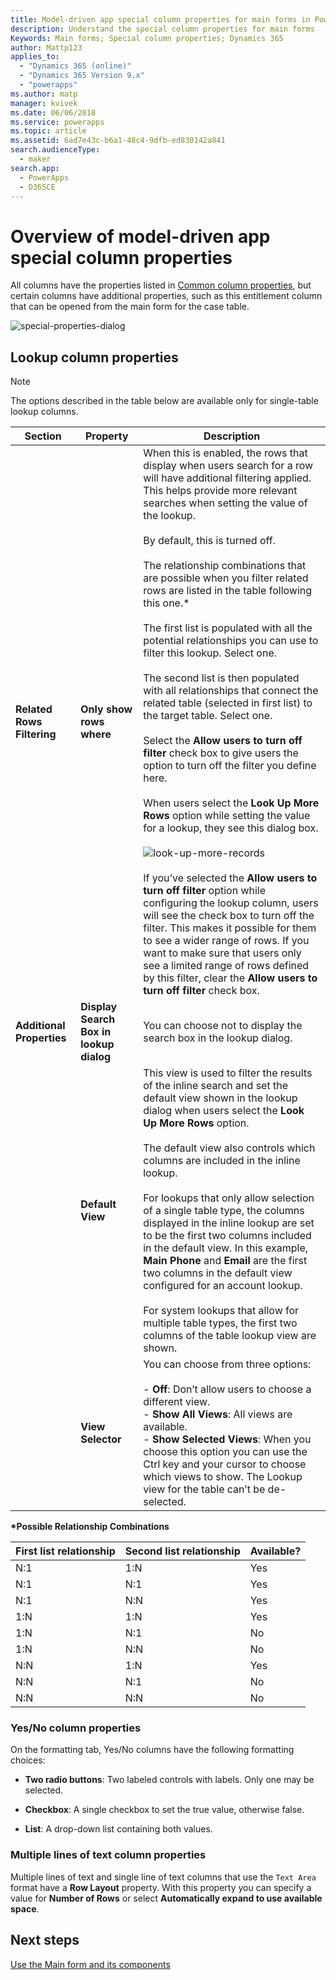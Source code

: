 ```yaml
---
title: Model-driven app special column properties for main forms in Power Apps | MicrosoftDocs
description: Understand the special column properties for main forms
Keywords: Main forms; Special column properties; Dynamics 365
author: Mattp123
applies_to: 
  - "Dynamics 365 (online)"
  - "Dynamics 365 Version 9.x"
  - "powerapps"
ms.author: matp
manager: kvivek
ms.date: 06/06/2018
ms.service: powerapps
ms.topic: article
ms.assetid: 6ad7e43c-b6a1-48c4-9dfb-ed830142a841
search.audienceType: 
  - maker
search.app: 
  - PowerApps
  - D365CE
---
```

# Overview of model-driven app special column properties

 All columns have the properties listed in [Common column properties](common-field-properties-legacy.md), but certain columns have additional properties, such as this entitlement column that can be opened from the main form for the case table.  

![special-properties-dialog](media/special-properties.png)
  
<a name="BKMK_LookupFieldProperties"></a>  
 
## Lookup column properties  
  
> [!NOTE]
>  The options described in the table below are available only for single-table lookup columns.  
  
|Section|Property|Description|  
|-------------|--------------|-----------------|  
|**Related Rows Filtering**|**Only show rows where**|When this is enabled, the rows that display when users search for a row will have additional filtering applied. This helps provide more relevant searches when setting the value of the lookup.<br /><br /> By default, this is turned off.<br /><br /> The relationship combinations that are possible when you filter related rows are listed in the table following this one.*<br /><br /> The first list is populated with all the potential relationships you can use to filter this lookup. Select one.<br /><br /> The second list is then populated with all relationships that connect the related table (selected in first list) to the target table. Select one.<br /><br /> Select the **Allow users to turn off filter** check box to give users the option to turn off the filter you define here.<br /><br /> When users select the **Look Up More Rows** option while setting the value for a lookup, they see this dialog box.<br /><br /> ![look-up-more-records](media/crm-ua-v-8-1-look-up-more-records.png) <br /><br /> If you’ve selected the **Allow users to turn off filter** option while configuring the lookup column, users will see the check box to turn off the filter.  This makes it possible for them to see a wider range of rows. If you want to make sure that users only see a limited range of rows defined by this filter, clear the  **Allow users to turn off filter** check box.|  
|**Additional Properties**|**Display Search Box in lookup dialog**|You can choose not to display the search box in the lookup dialog.|  
||**Default View**|This view is used to filter the results of the inline search and set the default view shown in the lookup dialog when users select the **Look Up More Rows** option.<br /><br /> The default view also controls which columns are included in the inline lookup.<br /><br /> For lookups that only allow selection of a single table type, the columns displayed in the inline lookup are set to be the first two columns included in the default view. In this example, **Main Phone** and **Email** are the first two columns in the default view configured for an account lookup.<br /><br /> For system lookups that allow for multiple table types, the first two columns of the table lookup view are shown.|  
||**View Selector**|You can choose from three options:<br /><br /> -   **Off**: Don’t allow users to choose a different view.<br />-   **Show All Views**: All views are available.<br />-   **Show Selected Views**: When you choose this option you can use the Ctrl key and your cursor to choose which views to show. The Lookup view for the table can’t be de-selected.|  
  
 **\*Possible Relationship Combinations**  
  
|First list relationship|Second list relationship|Available?|  
|-----------------------------|------------------------------|----------------|  
|N:1|1:N|Yes|  
|N:1|N:1|Yes|  
|N:1|N:N|Yes|  
|1:N|1:N|Yes|  
|1:N|N:1|No|  
|1:N|N:N|No|  
|N:N|1:N|Yes|  
|N:N|N:1|No|  
|N:N|N:N|No|  
  
<a name="BKMK_TwoOptionProperties"></a>   

### Yes/No column properties  
 On the formatting tab, Yes/No columns have the following formatting choices:  
  
- **Two radio buttons**: Two labeled controls with labels. Only one may be selected.  
  
- **Checkbox**: A single checkbox to set the true value, otherwise false.  
  
- **List**: A drop-down list containing both values.  
  
<a name="BKMK_MultipleLinesOfTextProperties"></a>   

### Multiple lines of text column properties  
 Multiple lines of text and single line of text columns that use the `Text Area` format have a **Row Layout** property. With this property you can specify a value for **Number of Rows** or select **Automatically expand to use available space**.  

## Next steps

[Use the Main form and its components](use-main-form-and-components.md)
